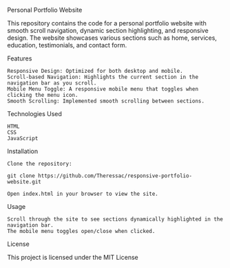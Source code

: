Personal Portfolio Website

This repository contains the code for a personal portfolio website with smooth scroll navigation, dynamic section highlighting, and responsive design. The website showcases various sections such as home, services, education, testimonials, and contact form.

Features

    Responsive Design: Optimized for both desktop and mobile.
    Scroll-based Navigation: Highlights the current section in the navigation bar as you scroll.
    Mobile Menu Toggle: A responsive mobile menu that toggles when clicking the menu icon.
    Smooth Scrolling: Implemented smooth scrolling between sections.

Technologies Used

    HTML
    CSS
    JavaScript

Installation

    Clone the repository:

    git clone https://github.com/Theressac/responsive-portfolio-website.git

    Open index.html in your browser to view the site.

Usage

    Scroll through the site to see sections dynamically highlighted in the navigation bar.
    The mobile menu toggles open/close when clicked.

License

This project is licensed under the MIT License
